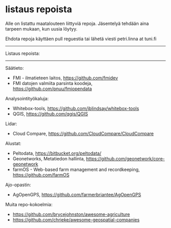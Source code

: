 # listaus repoista
Alle on listattu maatalouteen liittyviä repoja. Jäsentelyä tehdään aina tarpeen mukaan, kun uusia löytyy. 

Ehdota repoja käyttäen pull reguestia tai lähetä viesti petri.linna at tuni.fi

**********************************
Listaus repoista:
**********************************

Säätieto:

* FMI - ilmatieteen laitos, https://github.com/fmidev
* FMI datojen valmiita parsinta koodeja, https://github.com/pnuu/fmiopendata

Analysointityökaluja:

* Whitebox-tools, https://github.com/jblindsay/whitebox-tools
* QGIS, https://github.com/qgis/QGIS

Lidar:

* Cloud Compare, https://github.com/CloudCompare/CloudCompare


Alustat:

* Peltodata, https://bitbucket.org/peltodata/
* Geonetworks, Metatiedon hallinta, https://github.com/geonetwork/core-geonetwork
* farmOS - Web-based farm management and recordkeeping, https://github.com/farmOS


Ajo-opastin:

* AgOpenGPS, https://github.com/farmerbriantee/AgOpenGPS

Muita repo-kokoelmia:

* https://github.com/brycejohnston/awesome-agriculture
* https://github.com/chrieke/awesome-geospatial-companies


